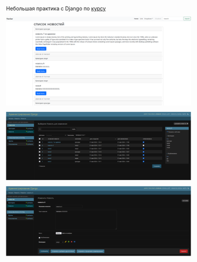 Небольшая практика c Django по [курсу](https://www.youtube.com/watch?v=Z8oE326PfWI&list=PLLCB7w9yWPDhUdUvBXT_lkaepf2RLFv1q&pp=iAQB)

![ц](https://github.com/runalsh/django-proj/raw/main/screens/1.png)

![у](https://github.com/runalsh/django-proj/raw/main/screens/2.png)

![к](https://github.com/runalsh/django-proj/raw/main/screens/3.png)